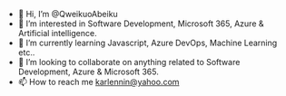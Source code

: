 - 👋 Hi, I’m @QweikuoAbeiku
- 👀 I’m interested in Software Development, Microsoft 365, Azure & Artificial intelligence.
- 🌱 I’m currently learning Javascript, Azure DevOps, Machine Learning etc..
- 💞️ I’m looking to collaborate on anything related to Software Development, Azure & Microsoft 365.
- 📫 How to reach me karlennin@yahoo.com

<!---
QweikuoAbeiku/QweikuoAbeiku is a ✨ special ✨ repository because its `README.md` (this file) appears on your GitHub profile.
You can click the Preview link to take a look at your changes.
--->
